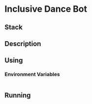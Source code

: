 # Inclusive Dance Bot

## Stack

## Description

## Using

### Environment Variables

```bash

```

## Running

